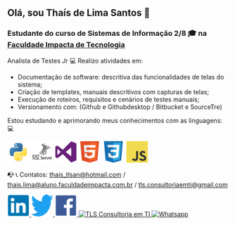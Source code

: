 ## Olá, sou Thaís de Lima Santos 👋

### Estudante do curso de **Sistemas de Informação** 2/8 :mortar_board: na <a href = "https://www.impacta.edu.br" target = "_blank"> Faculdade Impacta de Tecnologia </a>


 Analista de Testes Jr  :computer: Realizo atividades em:
 
- Documentação de software: descritiva das funcionalidades de telas do sistema;
- Criação de templates, manuais descritivos com capturas de telas;
- Execução de roteiros, requisitos e cenários de testes manuais;
- Versionamento com: (Github e Githubdesktop / Bitbucket e SourceTre)

Estou estudando e aprimorando meus conhecimentos com as linguagens: :computer:

<img aling= center alt= "Python" height= "50" width= "50" src= "https://raw.githubusercontent.com/devicons/devicon/master/icons/python/python-original.svg"></img>
<img aling= center alt= "SQL" height= "50" width= "50" src= "https://raw.githubusercontent.com/devicons/devicon/master/icons/microsoftsqlserver/microsoftsqlserver-plain-wordmark.svg"></img>
<img aling= center alt= "VSCode" height= "50" width= "50" src= "https://raw.githubusercontent.com/devicons/devicon/master/icons/visualstudio/visualstudio-plain.svg"></img>
<img aling= center alt= "HTML" height= "50" width= "50" src= "https://raw.githubusercontent.com/devicons/devicon/master/icons/html5/html5-original.svg"></img>
<img aling= center alt= "CSS" height= "50" width= "50" src= "https://raw.githubusercontent.com/devicons/devicon/master/icons/css3/css3-original.svg"></img>
<img aling= center alt= "JS" height= "50" width= "50" src= "https://raw.githubusercontent.com/devicons/devicon/master/icons/javascript/javascript-original.svg"></img>


<!--
![Status GitHub Thaistlsantos](https://github-readme-stats.vercel.app/api?username=thaistlsantos&show_icons=true&theme=radical)

[![Linguagens mais usadas](https://github-readme-stats.vercel.app/api/top-langs/?username=thaistlsantos&layout=compact)](https://github.com/anuraghazra/github-readme-stats)
-->


:mailbox_with_no_mail: :telephone_receiver:   Contatos: 
thais_tlsan@hotmail.com / thais.lima@aluno.faculdadeimpacta.com.br / tls.consultoriaemti@gmail.com


<a href = "https://www.linkedin.com/in/thaistlsantos/" target = "_blank">
<img aling= center alt= "Thais L Santos" height= "50" width= "50" src= "https://raw.githubusercontent.com/devicons/devicon/master/icons/linkedin/linkedin-original.svg">
</a>

<a href = "https://twitter.com/ThaisTlsantos" target = "_blank">
<img aling= center alt= "@thaistlsantos" height= "50" width= "50" src= "https://raw.githubusercontent.com/devicons/devicon/master/icons/twitter/twitter-original.svg">
</a>

<a href = "https://www.facebook.com/tls.consultoriaemti" target = "_blank">
<img aling= center alt= "TLS Consultoria em TI" height= "50" width= "50" src= "https://raw.githubusercontent.com/devicons/devicon/master/icons/facebook/facebook-original.svg">
</a>

<a href = "https://www.instagram.com/tls.consultoriaemti/ " target = "_blank">
<img aling= center alt= "TLS Consultoria em TI" height= "50" width= "50" src= "https://imagepng.org/wp-content/uploads/2017/08/instagram-icone-icon-1.png">
</a>

<a href = "https://api.whatsapp.com/send?phone=5511971530753&text=Ol%C3%A1%2C%20tudo%20bem%3F" target = "_blank">
<img aling= center alt= "Whatsapp" height= "52" width= "52" src= "https://i.pinimg.com/originals/d9/d9/7d/d9d97d48264770f85d35c208f279152c.png">
</a>

<!--
-->
